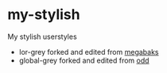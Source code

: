 # my-stylish
My stylish userstyles
* lor-grey forked and edited from [megabaks](https://userstyles.org/styles/37191/lor-grey2)
* global-grey forked and edited from [odd](https://userstyles.org/styles/119607/e-ink-paper-grey-global)
